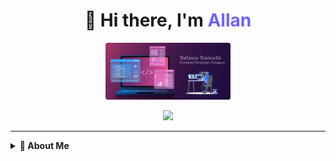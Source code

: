 <h1 align="center">👋 Hi there, I'm <span style="color:#6C63FF;">Allan</span></h1>

<p align="center">
  <a href="https://www.stefanosst.gr" target="_blank">
    <img src="https://github.com/StefanosSt/StefanosSt/blob/main/Group%203.png" alt="Logo" style="width:200px;">
  </a>
</p>

<p align="center">
  <img src="https://readme-typing-svg.herokuapp.com?font=Fira+Code&pause=1000&color=6C63FF&center=true&vCenter=true&width=380&lines=Shopify+Expert;Frontend+Developer;React+%7C+Next+%7C+Gatsby+Fan;AI+%7C+ML+%7C+DL+Applications;Always+learning+and+building!">
</p>

---

<details>
  <summary><b>📘 About Me</b></summary>

```text
🧠 I'm Allan — curious, creative, and passionate about technology, design, and the emotions sparked by powerful ideas.

👨‍💻 I'm studying Systems Engineering, where I get to blend logic, aesthetics, and meaningful user experiences.

🎨 I love all things visual, artistic, and intuitive. I look for beauty and depth in every detail.

🎧 Music is part of my language, Music inspires me just as much as clean code or smooth animations.

🌍 I dream of building things that matter — things that speak, connect, and leave a mark.

🌱 Always learning: how to write better code, understand users more deeply, or just grow without losing what makes me, me.

🎯 My goal: to create soulful things — digital or not — that look great, work smoothly, and feel even better.
